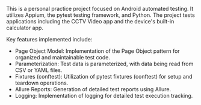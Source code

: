 This is a personal practice project focused on Android automated testing. It utilizes Appium, the pytest testing framework, and Python. The project tests applications including the CCTV Video app and the device's built-in calculator app.

Key features implemented include:

* Page Object Model: Implementation of the Page Object pattern for organized and maintainable test code.
* Parameterization: Test data is parameterized, with data being read from CSV or YAML files.
* Fixtures (conftest): Utilization of pytest fixtures (conftest) for setup and teardown operations.
* Allure Reports: Generation of detailed test reports using Allure.
* Logging: Implementation of logging for detailed test execution tracking.
